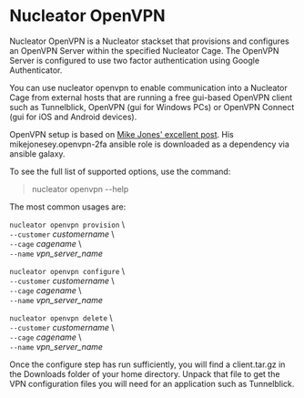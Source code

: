 Nucleator OpenVPN
=================

Nucleator OpenVPN is a Nucleator stackset that provisions and configures an OpenVPN Server within the specified Nucleator Cage.  The OpenVPN Server is configured to use two factor authentication using Google Authenticator.

You can use nucleator openvpn to enable communication into a Nucleator Cage from external hosts that are running a free gui-based OpenVPN client such as Tunnelblick, OpenVPN (gui for Windows PCs) or OpenVPN Connect (gui for iOS and Android devices).

OpenVPN setup is based on [Mike Jones' excellent post](http://www.mikejonesey.co.uk/security/2fa/openvpn-with-2fa).  His mikejonesey.openvpn-2fa ansible role is downloaded as a dependency via ansible galaxy.

To see the full list of supported options, use the command:

> nucleator openvpn --help

The most common usages are:

`nucleator openvpn provision` \  
	`--customer` *customername* \  
    `--cage` *cagename* \  
    `--name` *vpn_server_name*

`nucleator openvpn configure` \  
	`--customer` *customername* \    
    `--cage` *cagename* \  
    `--name` *vpn_server_name*

`nucleator openvpn delete` \  
	`--customer` *customername* \    
    `--cage` *cagename* \  
    `--name` *vpn_server_name*

Once the configure step has run sufficiently, you will find a client.tar.gz in the Downloads folder of your home directory.  Unpack that file to get the VPN configuration files you will need for an application such as Tunnelblick.

